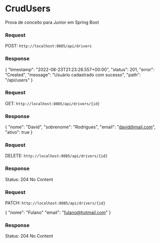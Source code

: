 # CrudUsers
Prova de conceito para Junior em Spring Boot

### Request

POST: `http://localhost:8085/api/drivers`

### Response

{
    "timestamp": "2022-08-23T21:23:26.557+00:00",
    "status": 201,
    "error": "Created",
    "message": "Usuário cadastrado com sucesso",
    "path": "/api/users"
}

### Request

GET: `http://localhost:8085/api/drivers/{id}`

### Response

{
    "nome": "David",
    "sobrenome": "Rodrigues",
    "email": "david@mail.com",
    "ativo": true
}

### Request

DELETE: `http://localhost:8085/api/drivers/{id}`

### Response

Status: 204 No Content

### Request

PATCH: `http://localhost:8085/api/drivers/{id}`

{
  "nome": "Fulano"
  "email": "fulano@hotmail.com"
}

### Response

Status: 204 No Content



